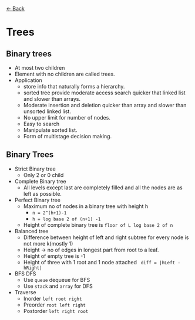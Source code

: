 [<- Back](../README.md)

# Trees

## Binary trees
- At most two children
- Element with no children are called trees.
- Application
    - store info that naturally forms a hierarchy.
    - sorted tree provide moderate access search quicker that linked list and slower than arrays.
    - Moderate insertion and deletion quicker than array and slower than unsorted linked list.
    - No upper limit for number of nodes.
    - Easy to search
    - Manipulate sorted list.
    - Form of multistage decision making.

## Binary Trees
- Strict Binary tree
    - Only 2 or 0 child
- Complete Binary tree
    - All levels except last are completely filled and all the nodes are as left as possible.
- Perfect Binary tree
    - Maximum no of nodes in a binary tree with height h
        - ```n = 2^(h+1)-1```
        - ```h = log base 2 of (n+1) -1```
    - Height of complete binary tree is ```floor of L log base 2 of n```
- Balanced tree
    - Difference between height of left and right subtree for every node is not more k(mostly 1)
    - Height -> no of edges in longest part from root to a leaf.
    - Height of empty tree is -1
    - Height of three with 1 root and 1 node attached ``` diff = |hLeft - hRight|```
- BFS DFS
    - Use ```queue``` dequeue for BFS
    - Use ```stack``` and ```array``` for DFS
- Traverse
    - Inorder ```left root right```
    - Preorder ```root left right```
    - Postorder ```left right root```

